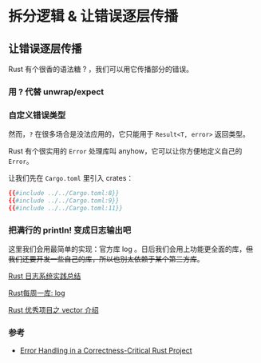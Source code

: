 # 拆分逻辑 & 让错误逐层传播



## 让错误逐层传播

Rust 有个很香的语法糖 ? ，我们可以用它传播部分的错误。



### 用 ? 代替 unwrap/expect



### 自定义错误类型

然而，``?`` 在很多场合是没法应用的，它只能用于 ``Result<T, error>`` 返回类型。

Rust 有个很实用的 ``Error`` 处理库叫 anyhow，它可以让你方便地定义自己的 ``Error``。

让我们先在 ``Cargo.toml`` 里引入 crates：

```toml
{{#include ../../Cargo.toml:8}}
{{#include ../../Cargo.toml:9}}
{{#include ../../Cargo.toml:11}}
```



### 把满行的 println! 变成日志输出吧

这里我们会用最简单的实现：官方库 log 。日后我们会用上功能更全面的库，~~但我们还要开发一些自己的库，所以也别太依赖于某个第三方库~~。

[Rust 日志系统实践总结](https://blog.csdn.net/weixin_33918114/article/details/87943290)

[Rust每周一库: log](https://colobu.com/2019/09/22/rust-lib-per-week-log/)

[Rust 优秀项目之 vector 介绍](https://zhuanlan.zhihu.com/p/389544139)



### 参考

- [Error Handling in a Correctness-Critical Rust Project](https://sled.rs/errors.html)

